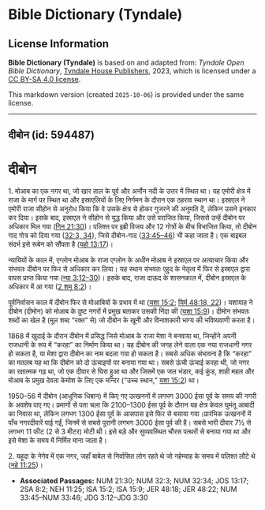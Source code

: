 # Bible Dictionary (Tyndale)

## License Information

**Bible Dictionary (Tyndale)** is based on and adapted from: _Tyndale Open Bible Dictionary_, [Tyndale House Publishers](https://tyndaleopenresources.com/), 2023, which is licensed under a [CC BY-SA 4.0 license](https://creativecommons.org/licenses/by-sa/4.0/legalcode.en).

This markdown version (created `2025-10-06`) is provided under the same license.



--------------------------------

## दीबोन (id: 594487)

दीबोन
=====

1\. मोआब का एक नगर था, जो खार ताल के पूर्व और अर्नोन नदी के उत्तर में स्थित था। यह एमोरी क्षेत्र में राजा के मार्ग पर स्थित था और इस्राएलियों के लिए निर्गमन के दौरान एक ठहराव स्थान था। इस्राएल ने एमोरी राजा सीहोन से अनुरोध किया कि वे उसके क्षेत्र से होकर गुजरने की अनुमति दें, लेकिन उसने इनकार कर दिया। इसके बाद, इस्राएल ने सीहोन से युद्ध किया और उसे पराजित किया, जिससे उन्हें दीबोन पर अधिकार मिल गया ([गिन 21:30](https://ref.ly/Num21:30))। पलिश्त पर इब्री विजय और 12 गोत्रों के बीच विभाजित किया, तो दीबोन गाद गोत्र को दिया गया ([32:3, 34](https://ref.ly/Num32:3,Num32:34)), जिसे दीबोन\-गाद ([33:45–46](https://ref.ly/Num33:45-Num33:46)) भी कहा जाता है। एक बाइबल संदर्भ इसे रूबेन को सौंपता है ([यहो 13:17](https://ref.ly/Josh13:17))।

न्यायियों के काल में, एग्लोन मोआब के राजा एग्लोन के अधीन मोआब ने इस्राएल पर अत्याचार किया और संभवतः दीबोन पर फिर से अधिकार कर लिया। यह स्थान संभवतः एहुद के नेतृत्व में फिर से इस्राएल द्वारा वापस प्राप्त किया गया ([न्या 3:12–30](https://ref.ly/Judg3:12-Judg3:30))। इसके बाद, राजा दाऊद के शासनकाल में, दीबोन इस्राएल के अधिकार में आ गया ([2 शमू 8:2](https://ref.ly/2Sam8:2))।

पूर्वनिर्वासन काल में दीबोन फिर से मोआबियों के प्रभाव में था ([यशा 15:2](https://ref.ly/Isa15:2); [यिर्म 48:18, 22](https://ref.ly/Jer48:18,Jer48:22))। यशायाह ने दीबोन (दीमोन) को मोआब के दुष्ट नगरों में प्रमुख बताकर उसकी निंदा की ([यशा 15:9](https://ref.ly/Isa15:9))। दीमोन संभवतः शब्दों का खेल है (मूल शब्द “रक्त” से) जो दीबोन के खूनी और विनाशकारी भाग्य की भविष्यवाणी करता है।

1868 में खुदाई के दौरान दीबोन में प्रसिद्ध जिसे मोआब के राजा मेशा ने बनवाया था, जिन्होंने अपनी राजधानी के रूप में “करहा” का निर्माण किया था। यह दीबोन की जगह लेने वाला एक नया राजधानी नगर हो सकता है, या मेशा द्वारा दीबोन का नाम बदला गया हो सकता है। सबसे अधिक संभावना है कि “करहा” का मतलब यह था कि दीबोन को दो ऊंचाइयों पर बनाया गया था। सबसे ऊंची ऊंचाई करहा थी, जो नगर का रक्षात्मक गढ़ था, जो एक दीवार से घिरा हुआ था और जिसमें एक जल भंडार, कई कुंड, शाही महल और मोआब के प्रमुख देवता केमोश के लिए एक मन्दिर (“उच्च स्थान,” [यशा 15:2](https://ref.ly/Isa15:2)) था।

1950–56 में दीबोन (आधुनिक धिबान) में किए गए उत्खननों में लगभग 3000 ईसा पूर्व के समय की नगरी के अवशेष पाए गए। प्रमाणों से पता चला कि 2100–1300 ईसा पूर्व के दौरान यह क्षेत्र केवल घुमंतू आबादी का निवास था, लेकिन लगभग 1300 ईसा पूर्व के आसपास इसे फिर से बसाया गया।प्रारंभिक उत्खननों में पाँच नगरदीवारें पाई गईं, जिनमें से सबसे पुरानी लगभग 3000 ईसा पूर्व की है। सबसे भारी दीवार 7½ से लगभग 11 फीट (2 से 3 मीटर) मोटी थी। इसे बड़े और सुव्यवस्थित चौरस पत्थरों से बनाया गया था और इसे मेशा के समय में निर्मित माना जाता है।

2\. यहूदा के नेगेव में एक नगर, जहाँ बाबेल से निर्वासित लोग रहते थे जो नहेम्याह के समय में पलिश्त लौटे थे ([नहे 11:25](https://ref.ly/Neh11:25))।

* **Associated Passages:** NUM 21:30; NUM 32:3; NUM 32:34; JOS 13:17; 2SA 8:2; NEH 11:25; ISA 15:2; ISA 15:9; JER 48:18; JER 48:22; NUM 33:45–NUM 33:46; JDG 3:12–JDG 3:30

